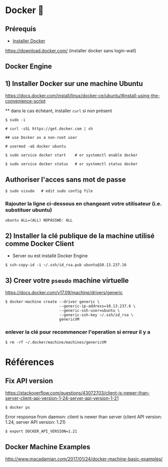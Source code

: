 # Docker :whale:

## Prérequis

* [Installer Docker](https://docs.docker.com/engine/getstarted/step_one/#step-1-get-docker)   

https://download.docker.com/ (installer docker sans login-wall)


## Docker Engine

## 1) Installer Docker sur une machine Ubuntu 

https://docs.docker.com/install/linux/docker-ce/ubuntu/#install-using-the-convenience-script

** dans le cas échéant, installer `curl` si non présent

```
$ sudo -i

# curl -sSL https://get.docker.com | sh

## use Docker as a non-root user

# usermod -aG docker ubuntu

$ sudo service docker start    # or systemctl enable docker

$ sudo service docker status   # or systemctl status docker

```

## Authoriser l'acces sans mot de passe

```
$ sudo visudo   # edit sudo config file
```

### Rajouter la ligne ci-dessous en changeant votre utilisateur (i.e. substituer ubuntu)
```
ubuntu ALL=(ALL) NOPASSWD: ALL
```

## 2) Installer la clé publique de la machine utilisé comme Docker Client

* Server ou est installé Docker Engine

```
$ ssh-copy-id -i ~/.ssh/id_rsa.pub ubuntu@10.13.237.16  
```

## 3) Creer votre `pseudo` machine virtuelle

https://docs.docker.com/v17.09/machine/drivers/generic

```
$ docker-machine create --driver generic \
                        --generic-ip-address=10.13.237.6 \
                        --generic-ssh-user=ubuntu \
                        --generic-ssh-key ~/.ssh/id_rsa \
                        genericVM
```

### enlever la clé pour recommencer l'operation si erreur il y a

```
$ rm -rf ~/.docker/machine/machines/genericVM
```

# Références 

## Fix API version

https://stackoverflow.com/questions/43072703/client-is-newer-than-server-client-api-version-1-24-server-api-version-1-21

```
$ docker ps
```
  Error response from daemon: client is newer than server (client API version: 1.24, server API version: 1.21)

```
$ export DOCKER_API_VERSION=1.21
```

## Docker Machine Examples

http://www.macadamian.com/2017/01/24/docker-machine-basic-examples/
